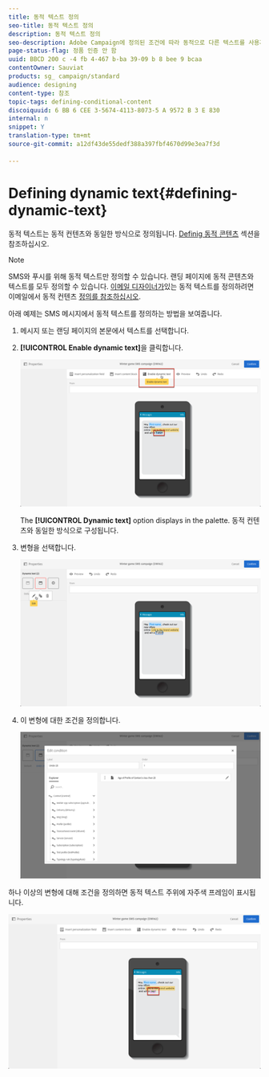 ```yaml
---
title: 동적 텍스트 정의
seo-title: 동적 텍스트 정의
description: 동적 텍스트 정의
seo-description: Adobe Campaign에 정의된 조건에 따라 동적으로 다른 텍스트를 사용자에게 표시하는 방법을 알아봅니다.
page-status-flag: 정품 인증 안 함
uuid: BBCD 200 c -4 fb 4-467 b-ba 39-09 b 8 bee 9 bcaa
contentOwner: Sauviat
products: sg_ campaign/standard
audience: designing
content-type: 참조
topic-tags: defining-conditional-content
discoiquuid: 6 BB 6 CEE 3-5674-4113-8073-5 A 9572 B 3 E 830
internal: n
snippet: Y
translation-type: tm+mt
source-git-commit: a12df43de55dedf388a397fbf4670d99e3ea7f3d

---
```



# Defining dynamic text{#defining-dynamic-text}

동적 텍스트는 동적 컨텐츠와 동일한 방식으로 정의됩니다. [Definig 동적 콘텐츠](../../designing/using/defining-dynamic-content-in-an-email.md) 섹션을 참조하십시오.

>[!NOTE]
>
>SMS와 푸시를 위해 동적 텍스트만 정의할 수 있습니다. 랜딩 페이지에 동적 콘텐츠와 텍스트를 모두 정의할 수 있습니다. [이메일 디자이너가](../../designing/using/about-email-content-design.md#about-the-email-designer)있는 동적 텍스트를 정의하려면 이메일에서 동적 컨텐츠 [정의를 참조하십시오](../../designing/using/defining-dynamic-content-in-an-email.md).

아래 예제는 SMS 메시지에서 동적 텍스트를 정의하는 방법을 보여줍니다.

1. 메시지 또는 랜딩 페이지의 본문에서 텍스트를 선택합니다.
1. **[!UICONTROL Enable dynamic text]**&#x200B;을 클릭합니다.

   ![](assets/dynamic_text_sms_1.png)

   The **[!UICONTROL Dynamic text]** option displays in the palette. 동적 컨텐츠와 동일한 방식으로 구성됩니다.

1. 변형을 선택합니다.

   ![](assets/dynamic_text_sms_2.png)

1. 이 변형에 대한 조건을 정의합니다.

   ![](assets/dynamic_text_sms_4.png)

하나 이상의 변형에 대해 조건을 정의하면 동적 텍스트 주위에 자주색 프레임이 표시됩니다.

![](assets/dynamic_text_sms_3.png)

